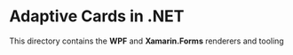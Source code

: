 # Adaptive Cards in .NET 

This directory contains the **WPF** and **Xamarin.Forms** renderers and tooling
